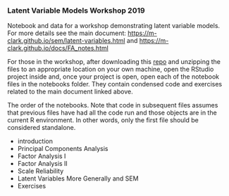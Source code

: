 ### Latent Variable Models Workshop 2019


Notebook and data for a workshop demonstrating latent variable models.  For more details see the main document: https://m-clark.github.io/sem/latent-variables.html and https://m-clark.github.io/docs/FA_notes.html

For those in the workshop, after downloading this [repo](https://github.com/m-clark/latent-variable-models-workshop-2019/archive/master.zip) and unzipping the files to an appropriate location on your own machine, open the RStudio project inside and, once your project is open, open each of the notebook files in the notebooks folder.  They contain condensed code and exercises related to the main document linked above.

The order of the notebooks.  Note that code in subsequent files assumes that previous files have had all the code run and those objects are in the current R environment.  In other words, only the first file should be considered standalone.

- introduction
- Principal Components Analysis
- Factor Analysis I
- Factor Analysis II
- Scale Reliability
- Latent Variables More Generally and SEM
- Exercises